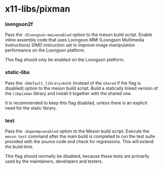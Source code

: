 # x11-libs/pixman

### loongson2f
Pass the `-Dloongson-mmi=enabled` option to the meson build script. Enable inline assembly code that uses Loongson MMI (Loongson Multimedia Instructions) SIMD instruction set to improve image manipulation performance on the Loongson platform.

This flag should only be enabled on the Loongson platform.

### static-libs
Pass the `-Ddefault_library=both` (instead of the `shared` if the flag is disabled) option to the meson build script. Build a statically linked version of the `libpixman` library and install it together with the shared one.

It is recommended to keep this flag disabled, unless there is an explicit need for the static library.

### test
Pass the `-Dopenmp=enabled` option to the Meson build script. Execute the `meson test` command after the main build is completed to run the test suite provided with the source code and check for regressions. This will extend the build time.

This flag should normally be disabled, because these tests are primarily used by the maintainers, developers and testers.
